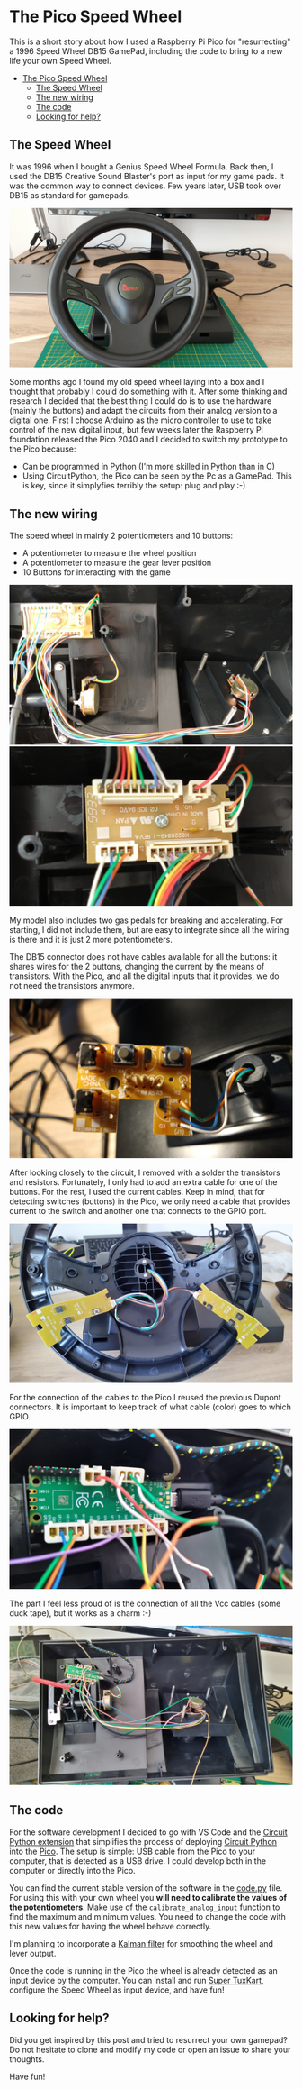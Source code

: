 # The Pico Speed Wheel

This is a short story about how I used a Raspberry Pi Pico for "resurrecting" a 1996 Speed Wheel DB15 GamePad, including the code to bring to a new life your own Speed Wheel.

- [The Pico Speed Wheel](#the-pico-speed-wheel)
  - [The Speed Wheel](#the-speed-wheel)
  - [The new wiring](#the-new-wiring)
  - [The code](#the-code)
  - [Looking for help?](#looking-for-help)

## The Speed Wheel

It was 1996 when I bought a Genius Speed Wheel Formula. Back then, I used the DB15 Creative Sound Blaster's port as input for my game pads. It was the common way to connect devices. Few years later, USB took over DB15 as standard for gamepads.

![The speed wheel](./images/01%20speed%20wheel.jpg)

Some months ago I found my old speed wheel laying into a box and I thought that probably I could do something with it. After some thinking and research I decided that the best thing I could do is to use the hardware (mainly the buttons) and adapt the circuits from their analog version to a digital one. First I choose Arduino as the micro controller to use to take control of the new digital input, but few weeks later the Raspberry Pi foundation released the Pico 2040 and I decided to switch my prototype to the Pico because:

- Can be programmed in Python (I'm more skilled in Python than in C)
- Using CircuitPython, the Pico can be seen by the Pc as a GamePad. This is key, since it simplyfies terribly the setup: plug and play :-)

## The new wiring

The speed wheel in mainly 2 potentiometers and 10 buttons:

- A potentiometer to measure the wheel position
- A potentiometer to measure the gear lever position
- 10 Buttons for interacting with the game

![Original circuit](images/02%20original%20circuit.jpg)
![Original circuit](images/03%20original%20circuit.jpg)

My model also includes two gas pedals for breaking and accelerating. For starting, I did not include them, but are easy to integrate since all the wiring is there and it is just 2 more potentiometers.


The DB15 connector does not have cables available for all the buttons: it shares wires for the 2 buttons, changing the current by the means of transistors. With the Pico, and all the digital inputs that it provides, we do not need the transistors anymore.

![Gear lever buttons](images/04%20original%20circuit.jpg)

After looking closely to the circuit, I removed with a solder the transistors and resistors. Fortunately, I only had to add an extra cable for one of the buttons. For the rest, I used the current cables. Keep in mind, that for detecting switches (buttons) in the Pico, we only need a cable that provides current to the switch and another one that connects to the GPIO port.

![Wheel buttons](images/05%20original%20circuit.jpg)

For the connection of the cables to the Pico I reused the previous Dupont connectors. It is important to keep track of what cable (color) goes to which GPIO.

![Connections to the Pico](images/06%20Pico%20connections.jpg)

The part I feel less proud of is the connection of all the Vcc cables (some duck tape), but it works as a charm :-)

![Final result](images/07%20Overview.jpg)

## The code

For the software development I decided to go with VS Code and the [Circuit Python extension](https://marketplace.visualstudio.com/items?itemName=joedevivo.vscode-circuitpython) that simplifies the process of deploying [Circuit Python](https://circuitpython.readthedocs.io/en/latest/docs/index.html) into the [Pico](https://www.raspberrypi.org/products/raspberry-pi-pico/). The setup is simple: USB cable from the Pico to your computer, that is detected as a USB drive. I could develop both in the computer or directly into the Pico.

You can find the current stable version of the software in the [code.py](code.py) file. For using this with your own wheel you **will need to calibrate the values of the potentiometers**. Make use of the `calibrate_analog_input` function to find the maximum and minimum values. You need to change the code with this new values for having the wheel behave correctly.

I'm planning to incorporate a [Kalman filter](https://en.wikipedia.org/wiki/Kalman_filter) for smoothing the wheel and lever output.

Once the code is running in the Pico the wheel is already detected as an input device by the computer. You can install and run [Super TuxKart](https://supertuxkart.net/Main_Page), configure the Speed Wheel as input device, and have fun!

## Looking for help?

Did you get inspired by this post and tried to resurrect your own gamepad? Do not hesitate to clone and modify my code or open an issue to share your thoughts.

Have fun!
